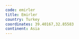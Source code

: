 ```yaml
---
code: emirler
title: Emirler
country: Turkey
coordinates: 39.40167,32.85583
continent: Asia
---
```

